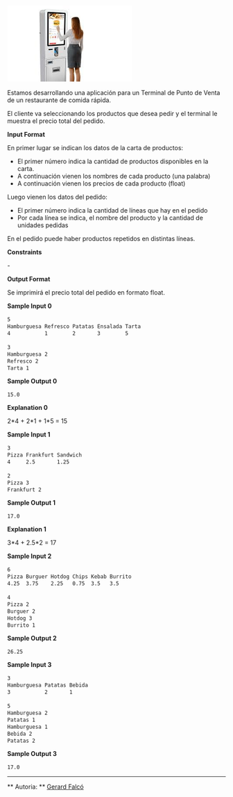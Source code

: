 ![image](1613469413-94063dea8e-tpv.jpg)

Estamos desarrollando una aplicación para un Terminal de Punto de Venta
de un restaurante de comida rápida.

El cliente va seleccionando los productos que desea pedir y el terminal
le muestra el precio total del pedido.

**Input Format**

En primer lugar se indican los datos de la carta de productos:

  - El primer número
    indica la cantidad de productos disponibles en la carta.
  - A continuación vienen los
    nombres de cada producto (una palabra)
  - A continuación vienen los
    precios de cada producto (float)

Luego vienen los datos del pedido:

  - El primer número
    indica la cantidad de líneas que hay en el pedido
  - Por cada línea se indica, el nombre del producto y la cantidad de
    unidades pedidas

En el pedido puede haber productos repetidos en distintas líneas.

**Constraints**

\-

**Output Format**

Se imprimirá el precio total del pedido en formato float.

**Sample Input 0**

    5
    Hamburguesa Refresco Patatas Ensalada Tarta
    4           1        2       3        5
    
    3
    Hamburguesa 2
    Refresco 2
    Tarta 1

**Sample Output 0**

    15.0

**Explanation 0**

2\*4 + 2\*1 + 1\*5 = 15

**Sample Input 1**

    3
    Pizza Frankfurt Sandwich
    4     2.5       1.25   
    
    2
    Pizza 3
    Frankfurt 2

**Sample Output 1**

    17.0

**Explanation 1**

3\*4 + 2.5\*2 = 17

**Sample Input 2**

    6
    Pizza Burguer Hotdog Chips Kebab Burrito
    4.25  3.75    2.25   0.75  3.5   3.5
    
    4
    Pizza 2
    Burguer 2
    Hotdog 3
    Burrito 1

**Sample Output 2**

    26.25

**Sample Input 3**

    3
    Hamburguesa Patatas Bebida
    3           2       1
    
    5
    Hamburguesa 2
    Patatas 1
    Hamburguesa 1
    Bebida 2
    Patatas 2

**Sample Output 3**

    17.0

----------

** Autoria: **
[Gerard Falcó](https://github.com/gerardfp)
